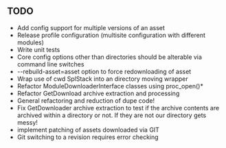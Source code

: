 TODO
----

- Add config support for multiple versions of an asset
- Release profile configuration (multisite configuration with different modules)
- Write unit tests
- Core config options other than directories should be alterable via command line switches
- --rebuild-asset=asset option to force redownloading of asset
- Wrap use of cwd SplStack into an directory moving wrapper
- Refactor ModuleDownloaderInterface classes using proc_open()*
- Refactor GetDownload archive extraction and processing
- General refactoring and reduction of dupe code!
- Fix GetDownloader archive extraction to test if the archive contents are archived within a directory or not.  If they are not our directory gets messy!
- implement patching of assets downloaded via GIT
- Git switching to a revision requires error checking